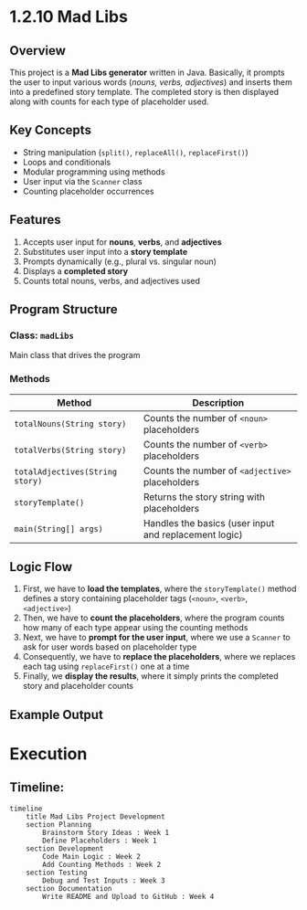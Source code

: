 # 1.2.10 Mad Libs 
  
## Overview

This project is a **Mad Libs generator** written in Java. Basically, it prompts the user to input various words (*nouns, verbs, adjectives*) and inserts them into a predefined story template. The completed story is then displayed along with counts for each type of placeholder used.

## Key Concepts
- String manipulation (`split()`, `replaceAll()`, `replaceFirst()`)
- Loops and conditionals
- Modular programming using methods
- User input via the `Scanner` class
- Counting placeholder occurrences

## Features

1) Accepts user input for **nouns**, **verbs**, and **adjectives**  
2) Substitutes user input into a **story template**  
3) Prompts dynamically (e.g., plural vs. singular noun)  
4) Displays a **completed story**  
5) Counts total nouns, verbs, and adjectives used  

## Program Structure

### **Class:** `madLibs`
Main class that drives the program 

### **Methods**
| Method | Description |
|--------|--------------|
| `totalNouns(String story)` | Counts the number of `<noun>` placeholders |
| `totalVerbs(String story)` | Counts the number of `<verb>` placeholders |
| `totalAdjectives(String story)` | Counts the number of `<adjective>` placeholders |
| `storyTemplate()` | Returns the story string with placeholders |
| `main(String[] args)` | Handles the basics (user input and replacement logic) |

## Logic Flow

1. First, we have to **load the templates**, where the `storyTemplate()` method defines a story containing placeholder tags (`<noun>`, `<verb>`, `<adjective>`)
2. Then, we have to **count the placeholders**, where the program counts how many of each type appear using the counting methods 
3. Next, we have to **prompt for the user input**, where we use a `Scanner` to ask for user words based on placeholder type
4. Consequently, we have to **replace the placeholders**, where we replaces each tag using `replaceFirst()` one at a time  
5. Finally, we **display the results**, where it simply prints the completed story and placeholder counts

## Example Output


# Execution 

## Timeline: 

```mermaid
timeline
    title Mad Libs Project Development
    section Planning
        Brainstorm Story Ideas : Week 1
        Define Placeholders : Week 1
    section Development
        Code Main Logic : Week 2
        Add Counting Methods : Week 2
    section Testing
        Debug and Test Inputs : Week 3
    section Documentation
        Write README and Upload to GitHub : Week 4


